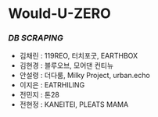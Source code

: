 # Would-U-ZERO

### *DB SCRAPING*
- 김채린 : 119REO, 터치포굿, EARTHBOX
- 김현경 : 블루오브, 모어댄 컨티뉴
- 안설령 : 더다룸, Milky Project, urban.echo
- 이지은 : EATRHILING
- 전민지 : 톤28
- 전현정 : KANEITEI, PLEATS MAMA
